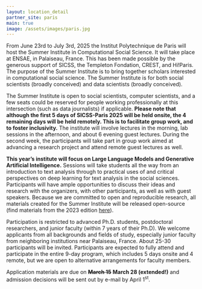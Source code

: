 ```yaml
---
layout: location_detail
partner_site: paris
main: true
image: /assets/images/paris.jpg
---
```


[//]: # (ORGANIZERS: Update the info to match your location. Add a site image to /assets/images/ and update the placeholder URL above to match it. See _data/2025/Paris for yml files that control the header content, location info on general sites page, people lists, and sidebar.)

From June 23rd to July 3rd, 2025 the Institut Polytechnique de Paris will host the Summer Institute in Computational Social Science. It will take place at ENSAE, in Palaiseau, France. This has been made possible by the generous support of SICSS, the Templeton Fondation, CREST, and Hi!Paris. The purpose of the Summer Institute is to bring together scholars interested in computational social science. The Summer Institute is for both social scientists (broadly conceived) and data scientists (broadly conceived).

The Summer Institute is open to social scientists, computer scientists, and a few seats could be reserved for people working professionally at this intersection (such as data journalists) if applicable. **Please note that although the first 5 days of SICSS-Paris 2025 will be held onsite, the 4 remaining days will be held remotely. This is to facilitate group work, and to foster inclusivity.** The institute will involve lectures in the morning, lab sessions in the afternoon, and about 6 evening guest lectures. During the second week, the participants will take part in group work aimed at advancing a research project and attend remote guest lectures as well.

**This year’s institute will focus on Large Language Models and Generative Artificial Intelligence.** Sessions will take students all the way from an introduction to text analysis through to practical uses of and critical perspectives on deep learning for text analysis in the social sciences. Participants will have ample opportunities to discuss their ideas and research with the organizers, with other participants, as well as with guest speakers. Because we are committed to open and reproducible research, all materials created for the Summer Institute will be released open-source (find materials from the 2023 edition [here](https://github.com/fellennert/sicss-paris-2023)).

Participation is restricted to advanced Ph.D. students, postdoctoral researchers, and junior faculty (within 7 years of their Ph.D). We welcome applicants from all backgrounds and fields of study, especially junior faculty from neighboring institutions near Palaiseau, France. About 25-30 participants will be invited. Participants are expected to fully attend and participate in the entire 9-day program, which includes 5 days onsite and 4 remote, but we are open to alternative arrangements for faculty members.

Application materials are due on ~~**March 15**~~ **March 28 (extended!)** and admission decisions will be sent out by e-mail by April 1<sup>st</sup>.

[//]: # (ORGANIZERS: feel free to add a link to your application materials or your SICSS apply page above.)
